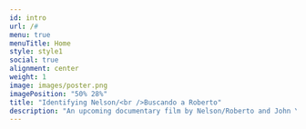 ```yaml
---
id: intro
url: /#
menu: true
menuTitle: Home
style: style1
social: true
alignment: center
weight: 1
image: images/poster.png
imagePosition: "50% 28%"
title: "Identifying Nelson/<br />Buscando a Roberto"
description: "An upcoming documentary film by Nelson/Roberto and John Younger."
---
```

